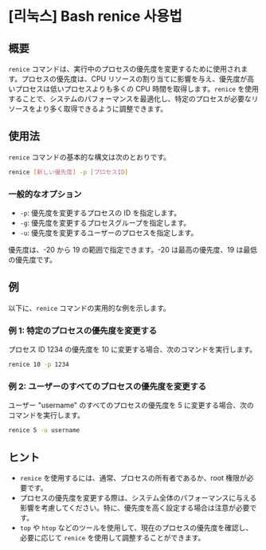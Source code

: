 # [리눅스] Bash renice 사용법

## 概要
`renice` コマンドは、実行中のプロセスの優先度を変更するために使用されます。プロセスの優先度は、CPU リソースの割り当てに影響を与え、優先度が高いプロセスは低いプロセスよりも多くの CPU 時間を取得します。`renice` を使用することで、システムのパフォーマンスを最適化し、特定のプロセスが必要なリソースをより多く取得できるように調整できます。

## 使用法
`renice` コマンドの基本的な構文は次のとおりです。

```bash
renice [新しい優先度] -p [プロセスID]
```

### 一般的なオプション
- `-p`: 優先度を変更するプロセスの ID を指定します。
- `-g`: 優先度を変更するプロセスグループを指定します。
- `-u`: 優先度を変更するユーザーのプロセスを指定します。

優先度は、-20 から 19 の範囲で指定できます。-20 は最高の優先度、19 は最低の優先度です。

## 例
以下に、`renice` コマンドの実用的な例を示します。

### 例 1: 特定のプロセスの優先度を変更する
プロセス ID 1234 の優先度を 10 に変更する場合、次のコマンドを実行します。

```bash
renice 10 -p 1234
```

### 例 2: ユーザーのすべてのプロセスの優先度を変更する
ユーザー "username" のすべてのプロセスの優先度を 5 に変更する場合、次のコマンドを実行します。

```bash
renice 5 -u username
```

## ヒント
- `renice` を使用するには、通常、プロセスの所有者であるか、root 権限が必要です。
- プロセスの優先度を変更する際は、システム全体のパフォーマンスに与える影響を考慮してください。特に、優先度を高く設定する場合は注意が必要です。
- `top` や `htop` などのツールを使用して、現在のプロセスの優先度を確認し、必要に応じて `renice` を使用して調整することができます。